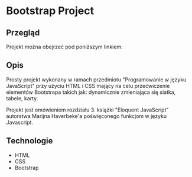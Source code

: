 # Bootstrap Project



## Przegląd

Projekt można obejrzeć pod poniższym linkiem:





## Opis

Prosty projekt wykonany w ramach przedmiotu "Programowanie w języku JavaScript" przy użyciu HTML i CSS mający na celu przećwiczenie elementów Bootstrapa takich jak: dynamicznie zmieniająca się siatka, tabele, karty. 

Projekt jest omówieniem rozdziału 3. książki "Eloquent JavaScript" autorstwa Marijna Haverbeke'a poświęconego funkcjom w języku Javascript.



## Technologie

* HTML
* CSS
* Bootstrap

